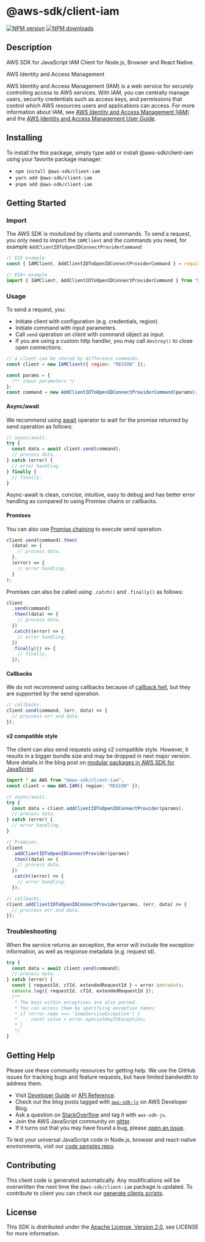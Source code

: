 # @aws-sdk/client-iam

[![NPM version](https://img.shields.io/npm/v/@aws-sdk/client-iam/latest.svg)](https://www.npmjs.com/package/@aws-sdk/client-iam)
[![NPM downloads](https://img.shields.io/npm/dm/@aws-sdk/client-iam.svg)](https://www.npmjs.com/package/@aws-sdk/client-iam)

## Description

AWS SDK for JavaScript IAM Client for Node.js, Browser and React Native.

<fullname>AWS Identity and Access Management</fullname>

<p>AWS Identity and Access Management (IAM) is a web service for securely controlling
access to AWS services. With IAM, you can centrally manage users, security credentials
such as access keys, and permissions that control which AWS resources users and
applications can access. For more information about IAM, see <a href="http://aws.amazon.com/iam/">AWS Identity and Access Management (IAM)</a> and the <a href="https://docs.aws.amazon.com/IAM/latest/UserGuide/">AWS Identity and Access Management User Guide</a>.</p>

## Installing

To install the this package, simply type add or install @aws-sdk/client-iam
using your favorite package manager:

- `npm install @aws-sdk/client-iam`
- `yarn add @aws-sdk/client-iam`
- `pnpm add @aws-sdk/client-iam`

## Getting Started

### Import

The AWS SDK is modulized by clients and commands.
To send a request, you only need to import the `IAMClient` and
the commands you need, for example `AddClientIDToOpenIDConnectProviderCommand`:

```js
// ES5 example
const { IAMClient, AddClientIDToOpenIDConnectProviderCommand } = require("@aws-sdk/client-iam");
```

```ts
// ES6+ example
import { IAMClient, AddClientIDToOpenIDConnectProviderCommand } from "@aws-sdk/client-iam";
```

### Usage

To send a request, you:

- Initiate client with configuration (e.g. credentials, region).
- Initiate command with input parameters.
- Call `send` operation on client with command object as input.
- If you are using a custom http handler, you may call `destroy()` to close open connections.

```js
// a client can be shared by difference commands.
const client = new IAMClient({ region: "REGION" });

const params = {
  /** input parameters */
};
const command = new AddClientIDToOpenIDConnectProviderCommand(params);
```

#### Async/await

We recommend using [await](https://developer.mozilla.org/en-US/docs/Web/JavaScript/Reference/Operators/await)
operator to wait for the promise returned by send operation as follows:

```js
// async/await.
try {
  const data = await client.send(command);
  // process data.
} catch (error) {
  // error handling.
} finally {
  // finally.
}
```

Async-await is clean, concise, intuitive, easy to debug and has better error handling
as compared to using Promise chains or callbacks.

#### Promises

You can also use [Promise chaining](https://developer.mozilla.org/en-US/docs/Web/JavaScript/Guide/Using_promises#chaining)
to execute send operation.

```js
client.send(command).then(
  (data) => {
    // process data.
  },
  (error) => {
    // error handling.
  }
);
```

Promises can also be called using `.catch()` and `.finally()` as follows:

```js
client
  .send(command)
  .then((data) => {
    // process data.
  })
  .catch((error) => {
    // error handling.
  })
  .finally(() => {
    // finally.
  });
```

#### Callbacks

We do not recommend using callbacks because of [callback hell](http://callbackhell.com/),
but they are supported by the send operation.

```js
// callbacks.
client.send(command, (err, data) => {
  // proccess err and data.
});
```

#### v2 compatible style

The client can also send requests using v2 compatible style.
However, it results in a bigger bundle size and may be dropped in next major version. More details in the blog post
on [modular packages in AWS SDK for JavaScript](https://aws.amazon.com/blogs/developer/modular-packages-in-aws-sdk-for-javascript/)

```ts
import * as AWS from "@aws-sdk/client-iam";
const client = new AWS.IAM({ region: "REGION" });

// async/await.
try {
  const data = client.addClientIDToOpenIDConnectProvider(params);
  // process data.
} catch (error) {
  // error handling.
}

// Promises.
client
  .addClientIDToOpenIDConnectProvider(params)
  .then((data) => {
    // process data.
  })
  .catch((error) => {
    // error handling.
  });

// callbacks.
client.addClientIDToOpenIDConnectProvider(params, (err, data) => {
  // proccess err and data.
});
```

### Troubleshooting

When the service returns an exception, the error will include the exception information,
as well as response metadata (e.g. request id).

```js
try {
  const data = await client.send(command);
  // process data.
} catch (error) {
  const { requestId, cfId, extendedRequestId } = error.$metadata;
  console.log({ requestId, cfId, extendedRequestId });
  /**
   * The keys within exceptions are also parsed.
   * You can access them by specifying exception names:
   * if (error.name === 'SomeServiceException') {
   *     const value = error.specialKeyInException;
   * }
   */
}
```

## Getting Help

Please use these community resources for getting help.
We use the GitHub issues for tracking bugs and feature requests, but have limited bandwidth to address them.

- Visit [Developer Guide](https://docs.aws.amazon.com/sdk-for-javascript/v3/developer-guide/welcome.html)
  or [API Reference](https://docs.aws.amazon.com/AWSJavaScriptSDK/v3/latest/index.html).
- Check out the blog posts tagged with [`aws-sdk-js`](https://aws.amazon.com/blogs/developer/tag/aws-sdk-js/)
  on AWS Developer Blog.
- Ask a question on [StackOverflow](https://stackoverflow.com/questions/tagged/aws-sdk-js) and tag it with `aws-sdk-js`.
- Join the AWS JavaScript community on [gitter](https://gitter.im/aws/aws-sdk-js-v3).
- If it turns out that you may have found a bug, please [open an issue](https://github.com/aws/aws-sdk-js-v3/issues/new/choose).

To test your universal JavaScript code in Node.js, browser and react-native environments,
visit our [code samples repo](https://github.com/aws-samples/aws-sdk-js-tests).

## Contributing

This client code is generated automatically. Any modifications will be overwritten the next time the `@aws-sdk/client-iam` package is updated.
To contribute to client you can check our [generate clients scripts](https://github.com/aws/aws-sdk-js-v3/tree/main/scripts/generate-clients).

## License

This SDK is distributed under the
[Apache License, Version 2.0](http://www.apache.org/licenses/LICENSE-2.0),
see LICENSE for more information.
